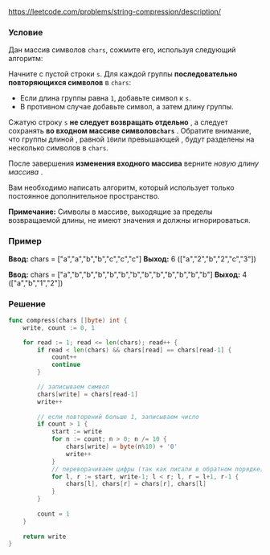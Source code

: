 https://leetcode.com/problems/string-compression/description/
### Условие

Дан массив символов `chars`, сожмите его, используя следующий алгоритм:

Начните с пустой строки `s`. Для каждой группы **последовательно повторяющихся символов** в `chars`:

- Если длина группы равна `1`, добавьте символ к `s`.
- В противном случае добавьте символ, а затем длину группы.

Сжатую строку `s` **не следует возвращать отдельно** , а следует сохранять **во входном массиве символов`chars`** . Обратите внимание, что группы длиной , равной `10`или превышающей , будут разделены на несколько символов в `chars`.

После завершения **изменения входного массива** верните _новую длину массива_ .

Вам необходимо написать алгоритм, который использует только постоянное дополнительное пространство.

**Примечание:** Символы в массиве, выходящие за пределы возвращаемой длины, не имеют значения и должны игнорироваться.
### Пример
**Ввод:** chars = ["a","a","b","b","c","c","c"]
**Выход:** 6 (["a","2","b","2","c","3"])

**Ввод:** chars = ["a","b","b","b","b","b","b","b","b","b","b","b","b"]
**Выход:** 4 (["a","b","1","2"])
### Решение
```go
func compress(chars []byte) int {
    write, count := 0, 1

    for read := 1; read <= len(chars); read++ {
        if read < len(chars) && chars[read] == chars[read-1] {
            count++
            continue
        }

        // записываем символ
        chars[write] = chars[read-1]
        write++
  
        // если повторений больше 1, записываем число
        if count > 1 {
            start := write
            for n := count; n > 0; n /= 10 {
                chars[write] = byte(n%10) + '0'
                write++
            }
            // переворачиваем цифры (так как писали в обратном порядке)
            for l, r := start, write-1; l < r; l, r = l+1, r-1 {
                chars[l], chars[r] = chars[r], chars[l]
            }
        }
  
        count = 1
    }
    
    return write
}
```